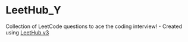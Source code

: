 # LeetHub_Y
Collection of LeetCode questions to ace the coding interview! - Created using [LeetHub v3](https://github.com/raphaelheinz/LeetHub-3.0)
